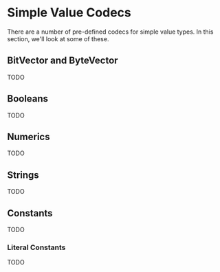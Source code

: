 Simple Value Codecs
===================

There are a number of pre-defined codecs for simple value types. In this section, we'll look at some of these.

## BitVector and ByteVector

TODO

## Booleans

TODO

## Numerics

TODO

## Strings

TODO

## Constants

TODO

### Literal Constants

TODO
